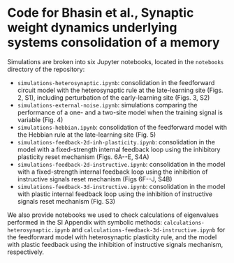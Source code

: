# Code for Bhasin et al., Synaptic weight dynamics underlying systems consolidation of a memory

Simulations are broken into six Jupyter notebooks, located in the `notebooks` directory of the repository:
- `simulations-heterosynaptic.ipynb`: consolidation in the feedforward circuit model with the heterosynaptic rule at the late-learning site (Figs. 2, S1), including perturbation of the early-learning site (Figs. 3, S2)
- `simulations-external-noise.ipynb`: simulations comparing the performance of a one- and a two-site model when the training signal is variable (Fig. 4)
- `simulations-hebbian.ipynb`: consolidation of the feedforward model with the Hebbian rule at the late-learning site (Fig. 5)
- `simulations-feedback-2d-inh-plasticity.ipynb`: consolidation in the model with a fixed-strength internal feedback loop using the inhibitory plasticity reset mechanism (Figs. 6A--E, S4A)
- `simulations-feedback-2d-instructive.ipynb`: consolidation in the model with a fixed-strength internal feedback loop using the inhibition of instructive signals reset mechanism (Figs 6F--J, S4B)
- `simulations-feedback-3d-instructive.ipynb`: consolidation in the model with plastic internal feedback loop using the inhibition of instructive signals reset mechanism (Fig. S3)

We also provide notebooks we used to check calculations of eigenvalues performed in the SI Appendix with symbolic methods: `calculations-heterosynaptic.ipynb` and `calculations-feedback-3d-instructive.ipynb` for the feedforward model with heterosynaptic plasticity rule, and the model with plastic feedback using the inhibition of instructive signals mechanism, respectively.
